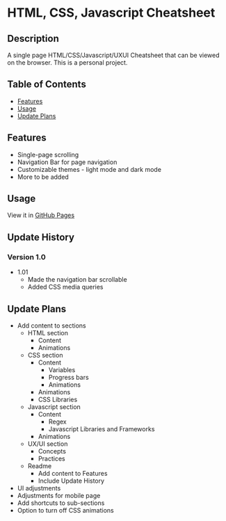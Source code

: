 # HTML, CSS, Javascript Cheatsheet

## Description
A single page HTML/CSS/Javascript/UXUI Cheatsheet that can be viewed on the browser. This is a personal project.

## Table of Contents
- [Features](#features)
- [Usage](#usage)
- [Update Plans](#update-plans)

## Features 
* Single-page scrolling
* Navigation Bar for page navigation
* Customizable themes - light mode and dark mode
* More to be added

## Usage
View it in [GitHub Pages](https://tlam-dev.github.io/frontend-cheatsheet/)

## Update History
### Version 1.0
* 1.01
    * Made the navigation bar scrollable
    * Added CSS media queries

## Update Plans <a name="update-plans"></a>
* Add content to sections
    * HTML section
        * Content
        * Animations
    * CSS section
        * Content
            * Variables
            * Progress bars
            * Animations
        * Animations
        * CSS Libraries
    * Javascript section
        * Content
            * Regex
            * Javascript Libraries and Frameworks
        * Animations
    * UX/UI section
        * Concepts
        * Practices
    * Readme
        * Add content to Features
        * Include Update History
* UI adjustments
* Adjustments for mobile page
* Add shortcuts to sub-sections
* Option to turn off CSS animations